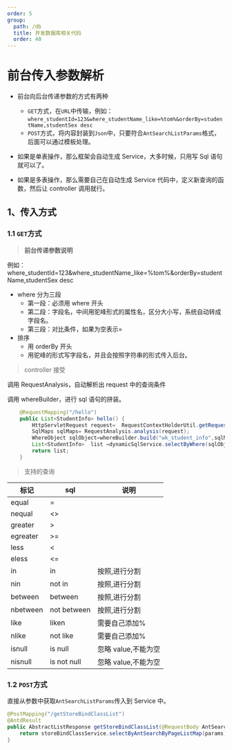 ```yaml
---
order: 5
group:
  path: /db
  title: 开发数据库相关代码
  order: 40
---
```


# 前台传入参数解析

- 前台向后台传递参数的方式有两种

  - `GET`方式，在`URL`中传输，例如：`where_studentId=123&where_studentName_like=%tom%&orderBy=studentName,studentSex desc`
  - `POST`方式，将内容封装到`Json`中，只要符合`AntSearchListParams`格式，后面可以通过模板处理。

- 如果是单表操作，那么框架会自动生成 Service，大多时候，只用写 Sql 语句就可以了。
- 如果是多表操作，那么需要自己在自动生成 Service 代码中，定义新查询的函数，然后让 controller 调用就行。

## 1、传入方式

### 1.1 `GET`方式

> **前台传递参数说明**

例如：where_studentId=123&where_studentName_like=%tom%&orderBy=studentName,studentSex desc

- where 分为三段
  - 第一段：必须用 where 开头
  - 第二段：字段名，中间用驼峰形式的属性名，区分大小写，系统自动转成字段名。
  - 第三段：对比条件，如果为空表示=
- 排序
  - 用 orderBy 开头
  - 用驼峰的形式写字段名，并且会按照字符串的形式传入后台。

> controller 接受

调用 RequestAnalysis，自动解析出 request 中的查询条件

调用 whereBuilder，进行 sql 语句的拼装。

```java
    @RequestMapping("/hello")
    public List<StudentInfo> hello() {
        HttpServletRequest request=  RequestContextHolderUtil.getRequest();
        SqlMaps sqlMaps= RequestAnalysis.analysis(request);
        WhereObject sqlObject=whereBuilder.build("wk_student_info",sqlMaps);
        List<StudentInfo>  list =dynamicSqlService.selectByWhere(sqlObject.getWhereDSL(),sqlObject.getOrder());
        return list;
    }
```

> 支持的查询

| 标记     | sql         | 说明                |
| -------- | ----------- | ------------------- |
| equal    | =           |                     |
| nequal   | <>          |                     |
| greater  | >           |                     |
| egreater | >=          |                     |
| less     | <           |                     |
| eless    | <=          |                     |
| in       | in          | 按照,进行分割       |
| nin      | not in      | 按照,进行分割       |
| between  | between     | 按照,进行分割       |
| nbetween | not between | 按照,进行分割       |
| like     | liken       | 需要自己添加%       |
| nlike    | not like    | 需要自己添加%       |
| isnull   | is null     | 忽略 value,不能为空 |
| nisnull  | is not null | 忽略 value,不能为空 |

### 1.2 `POST`方式

直接从参数中获取`AntSearchListParams`传入到 Service 中。

```java
@PostMapping("/getStoreBindClassList")
@AntdResult
public AbstractListResponse getStoreBindClassList(@RequestBody AntSearchListParams params){
	return storeBindClassService.selectByAntSearchByPageListMap(params);
}
```
